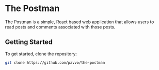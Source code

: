 # The Postman

The Postman is a simple, React based web application that allows users to read posts and comments associated with those posts.

## Getting Started

To get started, clone the repository:

```bash
git clone https://github.com/pavvo/the-postman
```
